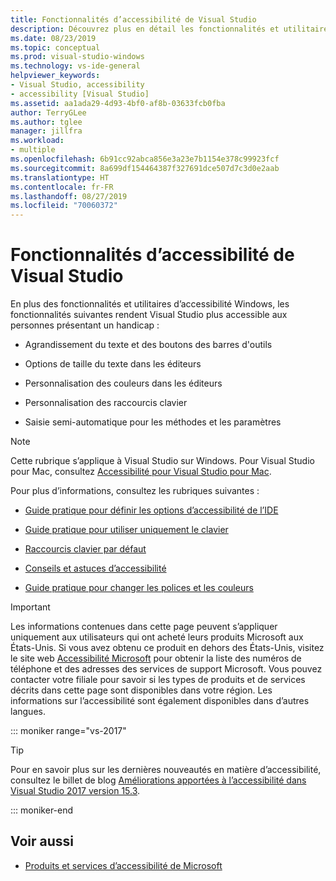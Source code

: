 ```yaml
---
title: Fonctionnalités d’accessibilité de Visual Studio
description: Découvrez plus en détail les fonctionnalités et utilitaires d’accessibilité conçus pour rendre le système d’exploitation Windows et la suite de développement Visual Studio plus accessibles à tous, notamment aux personnes présentant un handicap.
ms.date: 08/23/2019
ms.topic: conceptual
ms.prod: visual-studio-windows
ms.technology: vs-ide-general
helpviewer_keywords:
- Visual Studio, accessibility
- accessibility [Visual Studio]
ms.assetid: aa1ada29-4d93-4bf0-af8b-03633fcb0fba
author: TerryGLee
ms.author: tglee
manager: jillfra
ms.workload:
- multiple
ms.openlocfilehash: 6b91cc92abca856e3a23e7b1154e378c99923fcf
ms.sourcegitcommit: 8a699df154464387f327691dce507d7c3d0e2aab
ms.translationtype: HT
ms.contentlocale: fr-FR
ms.lasthandoff: 08/27/2019
ms.locfileid: "70060372"
---
```

# <a name="accessibility-features-of-visual-studio"></a>Fonctionnalités d’accessibilité de Visual Studio

En plus des fonctionnalités et utilitaires d’accessibilité Windows, les fonctionnalités suivantes rendent Visual Studio plus accessible aux personnes présentant un handicap :

- Agrandissement du texte et des boutons des barres d'outils

- Options de taille du texte dans les éditeurs

- Personnalisation des couleurs dans les éditeurs

- Personnalisation des raccourcis clavier

- Saisie semi-automatique pour les méthodes et les paramètres

> [!NOTE]
> Cette rubrique s’applique à Visual Studio sur Windows. Pour Visual Studio pour Mac, consultez [Accessibilité pour Visual Studio pour Mac](/visualstudio/mac/accessibility).

Pour plus d’informations, consultez les rubriques suivantes :

- [Guide pratique pour définir les options d’accessibilité de l’IDE](../../ide/reference/how-to-set-ide-accessibility-options.md)

- [Guide pratique pour utiliser uniquement le clavier](../../ide/reference/how-to-use-the-keyboard-exclusively.md)

- [Raccourcis clavier par défaut](../../ide/default-keyboard-shortcuts-in-visual-studio.md)

- [Conseils et astuces d’accessibilité](../../ide/reference/accessibility-tips-and-tricks.md)

- [Guide pratique pour changer les polices et les couleurs](../../ide/how-to-change-fonts-and-colors-in-visual-studio.md)

> [!IMPORTANT]
> Les informations contenues dans cette page peuvent s’appliquer uniquement aux utilisateurs qui ont acheté leurs produits Microsoft aux États-Unis. Si vous avez obtenu ce produit en dehors des États-Unis, visitez le site web [Accessibilité Microsoft](http://go.microsoft.com/fwlink/?LinkId=8431) pour obtenir la liste des numéros de téléphone et des adresses des services de support Microsoft. Vous pouvez contacter votre filiale pour savoir si les types de produits et de services décrits dans cette page sont disponibles dans votre région. Les informations sur l’accessibilité sont également disponibles dans d’autres langues.

::: moniker range="vs-2017"

> [!TIP]
> Pour en savoir plus sur les dernières nouveautés en matière d’accessibilité, consultez le billet de blog [Améliorations apportées à l’accessibilité dans Visual Studio 2017 version 15.3](https://devblogs.microsoft.com/visualstudio/accessibility-improvements-in-visual-studio-2017-version-15-3/).

::: moniker-end

## <a name="see-also"></a>Voir aussi

- [Produits et services d’accessibilité de Microsoft](../../ide/reference/accessibility-products-and-services-from-microsoft.md)
